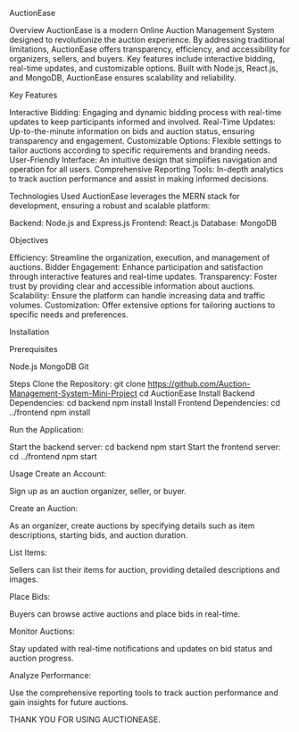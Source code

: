 AuctionEase

Overview
AuctionEase is a modern Online Auction Management System designed to revolutionize the auction experience. By addressing traditional limitations, AuctionEase offers transparency, efficiency, and accessibility for organizers, sellers, and buyers. Key features include interactive bidding, real-time updates, and customizable options. Built with Node.js, React.js, and MongoDB, AuctionEase ensures scalability and reliability.


Key Features

Interactive Bidding: Engaging and dynamic bidding process with real-time updates to keep participants informed and involved.
Real-Time Updates: Up-to-the-minute information on bids and auction status, ensuring transparency and engagement.
Customizable Options: Flexible settings to tailor auctions according to specific requirements and branding needs.
User-Friendly Interface: An intuitive design that simplifies navigation and operation for all users.
Comprehensive Reporting Tools: In-depth analytics to track auction performance and assist in making informed decisions.



Technologies Used
AuctionEase leverages the MERN stack for development, ensuring a robust and scalable platform:

Backend: Node.js and Express.js
Frontend: React.js
Database: MongoDB



Objectives

Efficiency: Streamline the organization, execution, and management of auctions.
Bidder Engagement: Enhance participation and satisfaction through interactive features and real-time updates.
Transparency: Foster trust by providing clear and accessible information about auctions.
Scalability: Ensure the platform can handle increasing data and traffic volumes.
Customization: Offer extensive options for tailoring auctions to specific needs and preferences.


Installation

Prerequisites

Node.js
MongoDB
Git


Steps
Clone the Repository:
git clone https://github.com/Auction-Management-System-Mini-Project
cd AuctionEase
Install Backend Dependencies:
cd backend
npm install
Install Frontend Dependencies:
cd ../frontend
npm install

Run the Application:

Start the backend server:
cd backend
npm start
Start the frontend server:
cd ../frontend
npm start

Usage
Create an Account:

Sign up as an auction organizer, seller, or buyer.

Create an Auction:

As an organizer, create auctions by specifying details such as item descriptions, starting bids, and auction duration.

List Items:

Sellers can list their items for auction, providing detailed descriptions and images.

Place Bids:

Buyers can browse active auctions and place bids in real-time.

Monitor Auctions:

Stay updated with real-time notifications and updates on bid status and auction progress.

Analyze Performance:

Use the comprehensive reporting tools to track auction performance and gain insights for future auctions.




THANK YOU FOR USING AUCTIONEASE.
